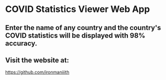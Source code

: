 # COVID Statistics Viewer Web App

## Enter the name of any country and the country's COVID statistics will be displayed with 98% accuracy.

## Visit the website at: <br>

https://github.com/ironmaniiith
